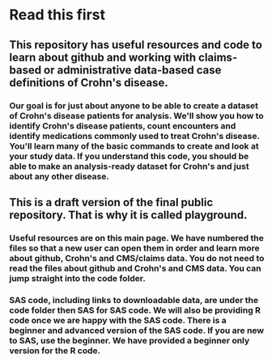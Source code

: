 # Read this first

## This repository has useful resources and code to learn about github and working with claims-based or administrative data-based case definitions of Crohn's disease.

### Our goal is for just about anyone to be able to create a dataset of Crohn's disease patients for analysis.  We'll show you how to identify Crohn's disease patients, count encounters and identify medications commonly used to treat Crohn's disease.  You'll learn many of the basic commands to create and look at your study data.  If you understand this code, you should be able to make an analysis-ready dataset for Crohn's and just about any other disease.

## This is a draft version of the final public repository.  That is why it is called playground.

### Useful resources are on this main page. We have numbered the files so that a new user can open them in order and learn more about github, Crohn's and CMS/claims data.  You do not need to read the files about github and Crohn's and CMS data.  You can jump straight into the code folder.

### SAS code, including links to downloadable data, are under the **code** folder then SAS for SAS code.  We will also be providing R code once we are happy with the SAS code.  There is a beginner and advanced version of the SAS code.  If you are new to SAS, use the beginner.  We have provided a beginner only version for the R code.
